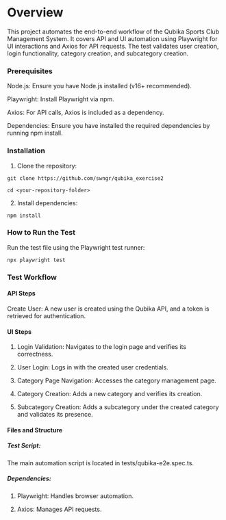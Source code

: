 # Overview #

This project automates the end-to-end workflow of the Qubika Sports Club Management System. It covers API and UI automation using Playwright for UI interactions and Axios for API requests. The test validates user creation, login functionality, category creation, and subcategory creation.

### Prerequisites ###

Node.js: Ensure you have Node.js installed (v16+ recommended).

Playwright: Install Playwright via npm.

Axios: For API calls, Axios is included as a dependency.

Dependencies: Ensure you have installed the required dependencies by running npm install.

### Installation ### 

1) Clone the repository:

```git clone https://github.com/swngr/qubika_exercise2 ```

``` cd <your-repository-folder> ```

2) Install dependencies:

```npm install```

### How to Run the Test ### 

Run the test file using the Playwright test runner:

```npx playwright test```

###  Test Workflow ###  

#### API Steps ####

Create User: A new user is created using the Qubika API, and a token is retrieved for authentication.

#### UI Steps ####

1) Login Validation: Navigates to the login page and verifies its correctness.

2) User Login: Logs in with the created user credentials.

3) Category Page Navigation: Accesses the category management page.

4) Category Creation: Adds a new category and verifies its creation.

5) Subcategory Creation: Adds a subcategory under the created category and validates its presence.

#### Files and Structure ####

##### Test Script: ##### 
The main automation script is located in tests/qubika-e2e.spec.ts.

##### Dependencies: #####

1) Playwright: Handles browser automation.

2) Axios: Manages API requests.
